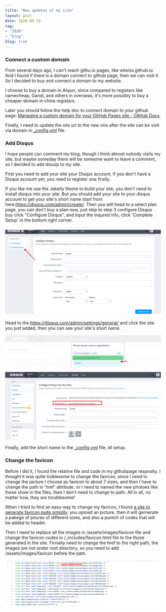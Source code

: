 ```yaml
---
title: "New updates of my site"
layout: post
date: 2020-09-18
tag:
- "2020"
- "blog"
blog: true
---
```


### Connect a custom domain

From several days ago, I can't reach githu.io pages, like wkeiss.github.io. And I found if there is a domain connect to github page, then we can visit it. So I decided to buy and connect a domain to my website.

I choose to buy a domain in Aliyun, since compared to registars like namecheap, Gandi, and others in overseas, it's more possibly to buy a cheaper domain in china registars. 

Later you should  follow the help doc to connect domain to your github page: [Managing a custom domain for your GitHub Pages site - GitHub Docs](https://docs.github.com/en/github/working-with-github-pages/managing-a-custom-domain-for-your-github-pages-site). 

Finally, I need to update the site url to the new one after the site can be visit via domain in [_config.yml](https://github.com/wkeiss/wkeiss.github.io/blob/master/_config.yml) file.

### Add Disqus 

I hope people can comment my blog, though I think almost nobody visits my site, but maybe  someday there will be someone want to leave a comment, so I decided to add disuqs to my site.

First you need to add your site your Disqus account, if you don't have a Disqus account yet, you need to register one firstly. 

If you like me use the Jekelly theme to build your site, you don't need to install disqus into your site. But you should add your site to your disqus account to get your site's short name start from here:https://disqus.com/admin/create/. Then you will head to a select plan page, you can don't buy a plan now, just skip to step 3 configure Disqus buy click "Configure Disqus", and input the inqured info, click 'Complete Setup' in the bottom right corner.

### ![configure-disqus](/assets/images/blog-image/configure-disqus.jpg)

Head to the https://disqus.com/admin/settings/general/  and click the site you just added, then you can see your site's short name.

![click-the-site-just-added](/assets/images/blog-image/click-the-site-just-added.jpg)

![short-name](/assets/images/blog-image/short-name.jpg)

Finally, add the short name to the  [_config.yml](https://github.com/wkeiss/wkeiss.github.io/blob/master/_config.yml) file, all setup.

### Change the favicon 

Before I did it, I found the relative file and code in my githubpage resposity. I thought it was quite troblesome to change the favicon, since I need to change the picture I choose as favicon to about 7 sizes, and then I have to change the path in 'href' attribute. or I need to named the new photoes like these show in the files, then I don't need to change to path. All in all, no matter how, they are troublesome! 

When I tried to find an easy way to change my favicon, I found [a site to generate favicon quite simplily](https://www.favicon-generator.org/). you opload an picture, then it will gernerate a pakege of pitures of different sizes, and also a puntch of codes that will be added to header.

Then I need to replace all the images in /assets/images/favicon file and change the favicon codes in /_includes/favicon.html file to the those generated in the site. Finnally need to change the href to the right path, the images are not under root directory, so you need to add /assets/images/favicon before the path.

![href-path](/assets/images/blog-image/href-path.jpg)
